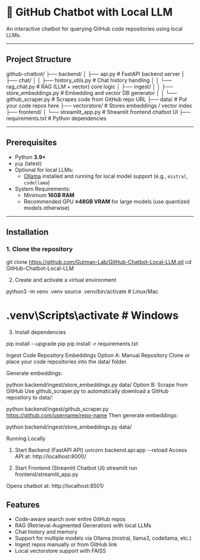 # 🤖 GitHub Chatbot with Local LLM

An interactive chatbot for querying GitHub code repositories using local LLMs. 

---

## Project Structure

github-chatbot/
├── backend/
│ ├── api.py # FastAPI backend server
│ ├── chat/
│ │ ├── history_utils.py # Chat history handling
│ │ └── rag_chat.py # RAG (LLM + vector) core logic
│ ├── ingest/
│ │ ├── store_embeddings.py # Embedding and vector DB generator
│ │ └── github_scraper.py # Scrapes code from GitHub repo URL
├── data/ # Put your code repos here
├── vectorstore/ # Stores embeddings / vector index
├── frontend/
│ └── streamlit_app.py # Streamlit frontend chatbot UI
├── requirements.txt # Python dependencies

---

## Prerequisites

- Python **3.9+**
- `pip` (latest)
- Optional for local LLMs:
  - [Ollama](https://ollama.com) installed and running for local model support (e.g., `mistral`, `codellama`)
- System Requirements:
  - Minimum **16GB RAM**
  - Recommended GPU **≥48GB VRAM** for large models (use quantized models otherwise)

---

## Installation

### 1. Clone the repository

git clone https://github.com/Gutman-Lab/GitHub-Chatbot-Local-LLM.git
cd GitHub-Chatbot-Local-LLM

2. Create and activate a virtual environment

python3 -m venv .venv
source .venv/bin/activate      # Linux/Mac
# .venv\Scripts\activate       # Windows

3. Install dependencies

pip install --upgrade pip
pip install -r requirements.txt

Ingest Code Repository Embeddings
Option A: Manual Repository
Clone or place your code repositories into the data/ folder.

Generate embeddings:

python backend/ingest/store_embeddings.py data/
Option B: Scrape from GitHub
Use github_scraper.py to automatically download a GitHub repository to data/:

python backend/ingest/github_scraper.py https://github.com/username/repo-name
Then generate embeddings:

python backend/ingest/store_embeddings.py data/

Running Locally

1. Start Backend (FastAPI API)
uvicorn backend.api:app --reload
Access API at: http://localhost:8000/

2. Start Frontend (Streamlit Chatbot UI)
streamlit run frontend/streamlit_app.py

Opens chatbot at: http://localhost:8501/

## Features
- Code-aware search over entire GitHub repos
- RAG (Retrieval-Augmented Generation) with local LLMs
- Chat history and memory
- Support for multiple models via Ollama (mistral, llama3, codellama, etc.)
- Ingest repos manually or from GitHub link
- Local vectorstore support with FAISS